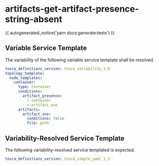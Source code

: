 # artifacts-get-artifact-presence-string-absent

{{ autogenerated_notice('yarn docs:generate:tests') }}


## Variable Service Template

The variability of the following variable service template shall be resolved.

```yaml linenums="1"
tosca_definitions_version: tosca_variability_1_0
topology_template:
  node_templates:
    container:
      type: container
      conditions:
        artifact_presence:
          - container
          - artifact_one
      artifacts:
        artifact_one:
          conditions: false
          file: path
```



## Variability-Resolved Service Template

The following variability-resolved service templated is expected.

```yaml linenums="1"
tosca_definitions_version: tosca_simple_yaml_1_3
```

